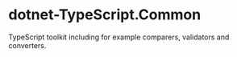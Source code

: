 # dotnet-TypeScript.Common
TypeScript toolkit including for example comparers, validators and converters.
